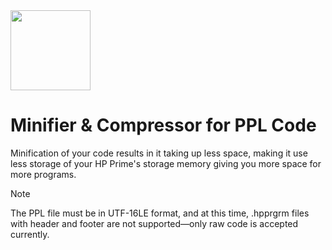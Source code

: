 <img src="https://raw.githubusercontent.com/Insoft-UK/PrimeSDK/main/assets/silhouette-logo.svg" style="width: 128px" />

# Minifier & Compressor for PPL Code
Minification of your code results in it taking up less space, making it use less storage of your HP Prime's storage memory giving you more space for more programs.

> [!NOTE]
The PPL file must be in UTF-16LE format, and at this time, .hpprgrm files with header and footer are not supported—only raw code is accepted currently.
